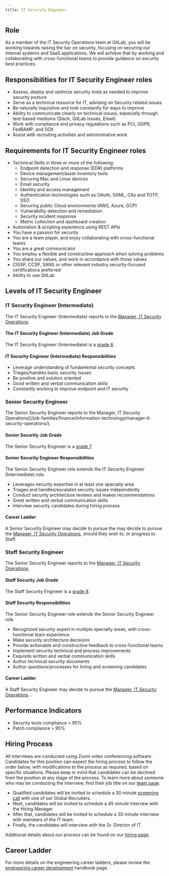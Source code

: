 ```yaml
---
title: IT Security Engineer
---
```


## Role

As a member of the IT Security Operations team at GitLab, you will be working towards raising the bar on security, focusing on securing our internal systems and SaaS applications. We will achieve that by working and collaborating with cross-functional teams to provide guidance on security best practices.

## Responsibilities for IT Security Engineer roles

- Assess, deploy and optimize security tools as needed to improve security posture
- Serve as a technical resource for IT, advising on Security related issues
- Be naturally inquisitive and look constantly for ways to improve
- Ability to communicate clearly on technical issues, especially through text-based mediums (Slack, GitLab Issues, Email)
- Work with compliance and privacy regulations such as PCI, GDPR, FedRAMP, and SOX
- Assist with recruiting activities and administrative work

## Requirements for IT Security Engineer roles

- Technical Skills in three or more of the following:
  - Endpoint detection and response (EDR) platforms
  - Device management/asset inventory tools
  - Securing Mac and Linux devices
  - Email security
  - Identity and access management
  - Authentication technologies such as OAuth, SAML, CAs and TOTP, SSO
  - Securing public Cloud environments (AWS, Azure, GCP)
  - Vulnerability detection and remediation
  - Security incident response
  - Metric collection and dashboard creation
- Automation & scripting experience using REST APIs
- You have a passion for security
- You are a team player, and enjoy collaborating with cross-functional teams
- You are a great communicator
- You employ a flexible and constructive approach when solving problems
- You share our values, and work in accordance with those values
- CISSP, CCSP, SANS or other relevant industry security-focused certifications preferred
- Ability to use GitLab

## Levels of IT Security Engineer

### IT Security Engineer (Intermediate)

The IT Security Engineer (Intermediate) reports to the [Manager, IT Security Operations](/job-families/finance/information-technology/manager-it-security-operations/).

#### The IT Security Engineer (Intermediate) Job Grade

The IT Security Engineer (Intermediate) is a [grade 6](/handbook/total-rewards/compensation/compensation-calculator/#gitlab-job-grades).

#### IT Security Engineer (Intermediate) Responsibilities

- Leverage understanding of fundamental security concepts
- Triages/handles basic security issues
- Be positive and solution oriented
- Good written and verbal communication skills
- Constantly working to improve endpoint and IT security

### Senior Security Engineer

The Senior Security Engineer reports to the Manager, IT Security Operations](/job-families/finance/information-technology/manager-it-security-operations/).

#### Senior Security Job Grade

The Senior Security Engineer is a [grade 7](/handbook/total-rewards/compensation/compensation-calculator/#gitlab-job-grades).

#### Senior Security Engineer Responsibilities

The Senior Security Engineer role extends the IT Security Engineer (Intermediate) role.

- Leverages security expertise in at least one specialty area
- Triages and handles/escalates security issues independently
- Conduct security architecture reviews and makes recommendations
- Great written and verbal communication skills
- Interview security candidates during hiring process

#### Career Ladder

A Senior Security Engineer may decide to pursue the may decide to pursue the [Manager, IT Security Operations](/job-families/finance/information-technology/manager-it-security-operations/), should they wish to, or progress to Staff.

### Staff Security Engineer

The Senior Security Engineer reports to the [Manager, IT Security Operations](/job-families/finance/information-technology/manager-it-security-operations/).

#### Staff Security Job Grade

The Staff Security Engineer is a [grade 8](/handbook/total-rewards/compensation/compensation-calculator/#gitlab-job-grades).

#### Staff Security Responsibilities

The Senior Security Engineer role extends the Senior Security Engineer role.

- Recognized security expert in multiple specialty areas, with cross-functional team experience
- Make security architecture decisions
- Provide actionable and constructive feedback to cross-functional teams
- Implement security technical and process improvements
- Exquisite written and verbal communication skills
- Author technical security documents
- Author questions/processes for hiring and screening candidates

#### Career Ladder

A Staff Security Engineer may decide to pursue the [Manager, IT Security Operations](/job-families/finance/information-technology/manager-it-security-operations/).
.

## Performance Indicators

- Security tools compliance > 95%
- Patch compliance > 95%

## Hiring Process

All interviews are conducted using Zoom video conferencing software. Candidates for this position can expect the hiring process to follow the order below, with modifications to the process as required, based on specific situations. Please keep in mind that candidates can be declined from the position at any stage of the process. To learn more about someone who may be conducting the interview, find their job title on our [team page](/handbook/company/team/).

- Qualified candidates will be invited to schedule a 30 minute [screening call](/handbook/hiring/candidate-faq/#screening-call) with one of our Global Recruiters.
- Next, candidates will be invited to schedule a 45 minute Intervew with the Hiring Manager
- After that, candidates will be invited to schedule a 30 minute interview with members of the IT team.
- Finally, the candidates will interview with the Sr. Director of IT.

Additional details about our process can be found on our [hiring page](/handbook/hiring/).

## Career Ladder

For more details on the engineering career ladders, please review the [engineering career development](/handbook/engineering/careers/#roles) handbook page.
